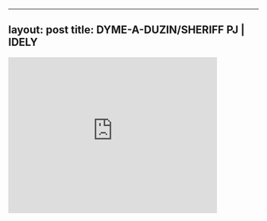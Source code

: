 

---
layout: post
title: DYME-A-DUZIN/SHERIFF PJ | IDELY
---


<iframe width="420" height="315" src="http://www.youtube.com/embed/V8F0bHB3r40" frameborder="0" allowfullscreen></iframe>

